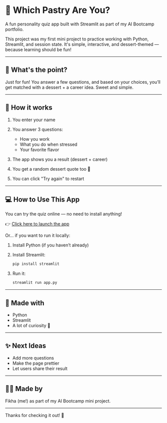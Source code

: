 # 🍰 Which Pastry Are You?

A fun personality quiz app built with Streamlit as part of my AI Bootcamp portfolio.

This project was my first mini project to practice working with Python, Streamlit, and session state. It's simple, interactive, and dessert-themed — because learning should be fun!

---

## 🎯 What's the point?

Just for fun! You answer a few questions, and based on your choices, you’ll get matched with a dessert + a career idea. Sweet and simple.

---

## 🧁 How it works

1. You enter your name
2. You answer 3 questions:

   * How you work
   * What you do when stressed
   * Your favorite flavor
3. The app shows you a result (dessert + career)
4. You get a random dessert quote too 🍩
5. You can click "Try again" to restart

---

## 💻 How to Use This App

You can try the quiz online — no need to install anything!

👉 [Click here to launch the app](https://your-streamlit-link.streamlit.app)

Or... if you want to run it locally:

1. Install Python (if you haven’t already)
2. Install Streamlit:

   ```bash
   pip install streamlit
   ```
3. Run it:

   ```bash
   streamlit run app.py
   ```

---

## 🔧 Made with

* Python
* Streamlit
* A lot of curiosity 🍓

---

## ✨ Next Ideas

* Add more questions
* Make the page prettier
* Let users share their result

---

## 👩‍🍳 Made by

Fikha (me!) as part of my AI Bootcamp mini project.

---

Thanks for checking it out! 🎂
